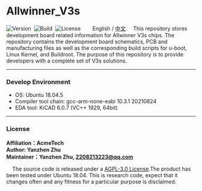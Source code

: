 # Allwinner_V3s
![Version](https://img.shields.io/badge/Version-1.0.1-brightgreen.svg)&nbsp;&nbsp;![Build](https://img.shields.io/badge/Build-Passed-success.svg)&nbsp;&nbsp;![License](https://img.shields.io/badge/License-AGPL-blue.svg)&nbsp;&nbsp;&nbsp;&nbsp;&nbsp;&nbsp;&nbsp;&nbsp;English / [中文](https://github.com/ZhuYanzhen1/allwinner_v3s/blob/master/README_CN.md)
&nbsp;&nbsp;&nbsp;&nbsp;This repository stores development board related information for Allwinner V3s chips. The repository contains the development board schematics, PCB and manufacturing files as well as the corresponding build scripts for u-boot, Linux Kernel, and Buildroot. The purpose of this repository is to provide developers with a complete set of V3s solutions.

***

### Develop Environment

+ OS: Ubuntu 18.04.5
+ Compiler tool chain: gcc-arm-none-eabi 10.3.1 20210824
+ EDA tool: KiCAD 6.0.7 (VC++ 1929, 64bit)

***

### License

**Affiliation：AcmeTech<br>
Author: Yanzhen Zhu<br>
Maintainer：Yanzhen Zhu, 2208213223@qq.com**

&nbsp;&nbsp;&nbsp;&nbsp;The source code is released under a [AGPL-3.0 License](https://github.com/ZhuYanzhen1/allwinner_v3s/blob/master/LICENSE).The product has been tested under Ubuntu 18.04. This is research code, expect that it changes often and any fitness for a particular purpose is disclaimed.
